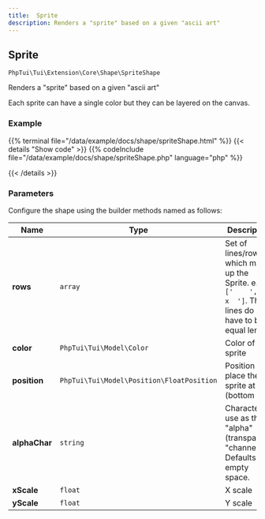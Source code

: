 ```yaml
---
title:  Sprite 
description: Renders a "sprite" based on a given "ascii art"
---
```

##  Sprite 

`PhpTui\Tui\Extension\Core\Shape\SpriteShape`

Renders a "sprite" based on a given "ascii art"


Each sprite can have a single color but they can be layered on the canvas.

### Example

{{% terminal file="/data/example/docs/shape/spriteShape.html" %}}
{{< details "Show code"  >}}
{{% codeInclude file="/data/example/docs/shape/spriteShape.php" language="php" %}}

{{< /details >}}
### Parameters

Configure the shape using the builder methods named as follows:

| Name | Type | Description |
| --- | --- | --- |
| **rows** | `array` | Set of lines/rows which make up the Sprite. e.g. `['    ', '  x  ']`. The lines do not have to be of equal length. |
| **color** | `PhpTui\Tui\Model\Color` | Color of the sprite |
| **position** | `PhpTui\Tui\Model\Position\FloatPosition` | Position to place the sprite at (bottom left) |
| **alphaChar** | `string` | Character to use as the "alpha" (transparent) "channel". Defaults to empty space. |
| **xScale** | `float` | X scale |
| **yScale** | `float` | Y scale |